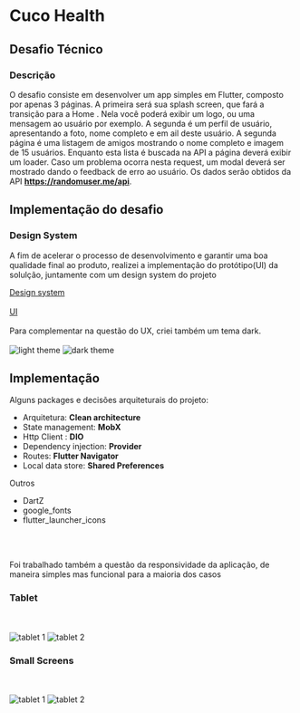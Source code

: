 # Cuco Health
## Desafio Técnico 
### Descrição
O desafio consiste em desenvolver um app simples em Flutter, composto por apenas 3
páginas. A primeira será sua splash screen, que fará a transição para a Home . Nela você
poderá exibir um logo, ou uma mensagem ao usuário por exemplo. A segunda é um perfil
de usuário, apresentando a foto, nome completo e em ail deste usuário. A segunda página
é uma listagem de amigos mostrando o nome completo e imagem de 15 usuários.
Enquanto esta lista é buscada na API a página deverá exibir um loader. Caso um
problema ocorra nesta request, um modal deverá ser mostrado dando o feedback de erro
ao usuário. Os dados serão obtidos da API **https://randomuser.me/api**.

## Implementação do desafio
### Design System
A fim de acelerar o processo de desenvolvimento e garantir uma boa qualidade final ao produto,
realizei a implementação do protótipo(UI) da solulção, juntamente com um design system do projeto

[Design system](https://www.figma.com/file/038ixQyRsKk7iwSkK3nQw8/Cuco-Helth?node-id=2%3A2)
<br>
<br>
[UI](https://www.figma.com/file/038ixQyRsKk7iwSkK3nQw8/Cuco-Helth?node-id=0%3A1)
<br>
<br>
Para complementar na questão do UX, criei também um tema dark.
<br><br>
![light theme](/images/light.png)
![dark theme](/images/dark.png)

## Implementação
Alguns packages e decisões arquiteturais do projeto:

  - Arquitetura: **Clean architecture**
  - State management: **MobX**
  - Http Client : **DIO**
  - Dependency injection: **Provider**
  - Routes: **Flutter Navigator**
  - Local data store: **Shared Preferences**
  
  Outros
   - DartZ
   - google_fonts
   - flutter_launcher_icons

<br><br>

Foi trabalhado também a questão da responsividade da aplicação, de maneira simples mas funcional para a maioria dos casos
### Tablet
<br><br>
![tablet 1](/images/tablet-1.png)
![tablet 2](/images/tablet-2.png)
### Small Screens
<br><br>
![tablet 1](/images/tablet-1.png)
![tablet 2](/images/tablet-2.png)
